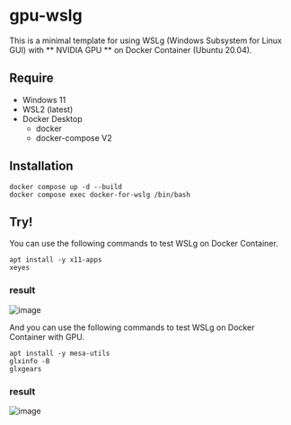 # gpu-wslg

This is a minimal template for using WSLg (Windows Subsystem for Linux GUI) with ** NVIDIA GPU ** on Docker Container (Ubuntu 20.04).  

## Require

- Windows 11
- WSL2 (latest)
- Docker Desktop 
  - docker
  - docker-compose V2

## Installation

```
docker compose up -d --build
docker compose exec docker-for-wslg /bin/bash
```

## Try!

You can use the following commands to test WSLg on Docker Container.

```
apt install -y x11-apps
xeyes
```
### result
![image](https://user-images.githubusercontent.com/7000978/152202881-6c295dc5-977f-4826-91b6-875d76bcd2e1.png)


And you can use the following commands to test WSLg on Docker Container with GPU.

```
apt install -y mesa-utils
glxinfo -B
glxgears
```

### result
![image](https://user-images.githubusercontent.com/7000978/152412900-e4988f05-395e-4806-8ccd-b45a151ec9cf.png)
